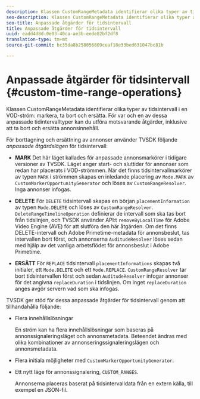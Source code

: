 ```yaml
---
description: Klassen CustomRangeMetadata identifierar olika typer av tidsintervall i ett VOD-strömsmärke, ta bort och ersätt. För var och en av dessa anpassade tidintervalltyper kan du utföra motsvarande åtgärder, inklusive att ta bort och ersätta annonsinnehåll.
seo-description: Klassen CustomRangeMetadata identifierar olika typer av tidsintervall i ett VOD-strömsmärke, ta bort och ersätt. För var och en av dessa anpassade tidintervalltyper kan du utföra motsvarande åtgärder, inklusive att ta bort och ersätta annonsinnehåll.
seo-title: Anpassade åtgärder för tidsintervall
title: Anpassade åtgärder för tidsintervall
uuid: eadd4d8d-0e03-40ca-ae3b-eede82bf2df8
translation-type: tm+mt
source-git-commit: bc35da8b258056809ceaf18e33bed631047bc81b

---
```



# Anpassade åtgärder för tidsintervall {#custom-time-range-operations}

Klassen CustomRangeMetadata identifierar olika typer av tidsintervall i en VOD-ström: markera, ta bort och ersätta. För var och en av dessa anpassade tidintervalltyper kan du utföra motsvarande åtgärder, inklusive att ta bort och ersätta annonsinnehåll.

<!--<a id="section_1323C0BAC259424C85A6ACFB48FE77EC"></a>-->

För borttagning och ersättning av annonser använder TVSDK följande *anpassade åtgärdslägen* för tidsintervall:

* **MARK** Det här läget kallades för anpassade annonsmarkörer i tidigare versioner av TVSDK. Läget anger start- och sluttider för annonser som redan har placerats i VOD-strömmen. När det finns tidsintervallmarkörer av typen `MARK` i strömmen skapas en inledande placering av `Mode.MARK` av `CustomMarkerOpportunityGenerator` och löses av `CustomRangeResolver`. Inga annonser infogas.

* **DELETE** För `DELETE` tidsintervall skapas en början `placementInformation` av typen `Mode.DELETE` och löses av `CustomRangeResolver`. `DeleteRangeTimelineOperation` definierar de intervall som ska tas bort från tidslinjen, och TVSDK använder API:t `removeByLocalTime` för Adobe Video Engine (AVE) för att slutföra den här åtgärden. Om det finns DELETE-intervall och Adobe Primetime-metadata för annonsbeslut, tas intervallen bort först, och annonserna `AuditudeResolver` löses sedan med hjälp av det vanliga arbetsflödet för annonsbeslut i Adobe Primetime.

* **ERSÄTT** För `REPLACE` tidsintervall `placementInformations` skapas två initialer, ett `Mode.DELETE` och ett `Mode.REPLACE`. `CustomRangeResolver` tar bort tidsintervallen först och sedan `AuditudeResolver` infogar annonser för det angivna `replaceDuration` i tidslinjen. Om inget `replaceDuration` anges avgör servern vad som ska infogas.

TVSDK ger stöd för dessa anpassade åtgärder för tidsintervall genom att tillhandahålla följande:

* Flera innehållslösningar

   En ström kan ha flera innehållslösningar som baseras på annonssignaleringsläget och annonsmetadata. Beteendet ändras med olika kombinationer av annonseringssignaleringslägen och annonsmetadata.
* Flera initiala möjligheter med `CustomMarkerOpportunityGenerator`.
* Ett nytt läge för annonssignalering, `CUSTOM_RANGES`.

   Annonserna placeras baserat på tidsintervalldata från en extern källa, till exempel en JSON-fil.